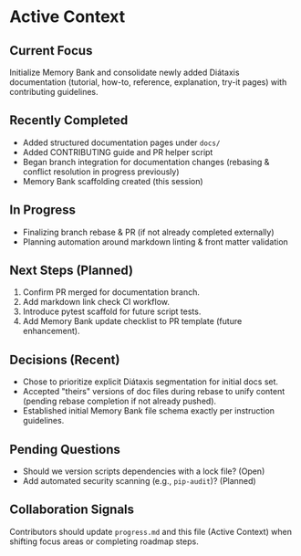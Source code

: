 # Active Context

## Current Focus
Initialize Memory Bank and consolidate newly added Diátaxis documentation (tutorial, how-to, reference, explanation, try-it pages) with contributing guidelines.

## Recently Completed
- Added structured documentation pages under `docs/`
- Added CONTRIBUTING guide and PR helper script
- Began branch integration for documentation changes (rebasing & conflict resolution in progress previously)
- Memory Bank scaffolding created (this session)

## In Progress
- Finalizing branch rebase & PR (if not already completed externally)
- Planning automation around markdown linting & front matter validation

## Next Steps (Planned)
1. Confirm PR merged for documentation branch.
2. Add markdown link check CI workflow.
3. Introduce pytest scaffold for future script tests.
4. Add Memory Bank update checklist to PR template (future enhancement).

## Decisions (Recent)
- Chose to prioritize explicit Diátaxis segmentation for initial docs set.
- Accepted "theirs" versions of doc files during rebase to unify content (pending rebase completion if not already pushed).
- Established initial Memory Bank file schema exactly per instruction guidelines.

## Pending Questions
- Should we version scripts dependencies with a lock file? (Open)
- Add automated security scanning (e.g., `pip-audit`)? (Planned)

## Collaboration Signals
Contributors should update `progress.md` and this file (Active Context) when shifting focus areas or completing roadmap steps.
